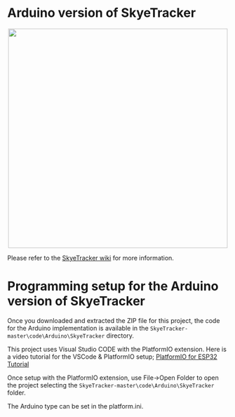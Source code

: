 # Arduino version of SkyeTracker 

<p align="center">
<img src=https://github.com/ClassicDIY/SkyeTracker/blob/master/Pictures/ESP32-pinout-mapping.png width=500>
</p>

Please refer to the [SkyeTracker wiki](https://github.com/ClassicDIY/SkyeTracker/wiki) for more information.

# Programming setup for the Arduino version of SkyeTracker

Once you downloaded and extracted the ZIP file for this project,
the code for the Arduino implementation is available in the `SkyeTracker-master\code\Arduino\SkyeTracker` directory.

This project uses Visual Studio CODE with the PlatformIO extension.
Here is a video tutorial for the VSCode & PlatformIO setup;
[PlatformIO for ESP32 Tutorial](https://www.youtube.com/watch?v=0poh_2rBq7E)

Once setup with the PlatformIO extension, use File->Open Folder to open the project selecting the `SkyeTracker-master\code\Arduino\SkyeTracker` folder.

The Arduino type can be set in the platform.ini.



